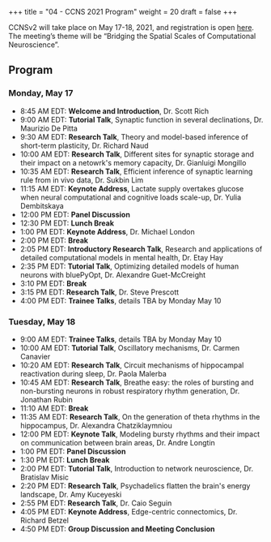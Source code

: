+++
title = "04 - CCNS 2021 Program"
weight = 20
draft = false
+++

CCNSv2 will take place on May 17-18, 2021, and registration is open [here](https://www.crowdcast.io/e/ccnsv2/register).
The meeting’s theme will be “Bridging the Spatial Scales of Computational Neuroscience”.

## Program
### Monday, May 17
* 8:45 AM EDT: **Welcome and Introduction**, Dr. Scott Rich
* 9:00 AM EDT: **Tutorial Talk**, Synaptic function in several declinations, Dr. Maurizio De Pitta
* 9:30 AM EDT: **Research Talk**, Theory and model-based inference of short-term plasticity, Dr. Richard Naud
* 10:00 AM EDT: **Research Talk**, Different sites for synaptic storage and their impact on a netowrk's memory capacity, Dr. Gianluigi Mongillo
* 10:35 AM EDT: **Research Talk**, Efficient inference of synaptic learning rule from in vivo data, Dr. Sukbin Lim
* 11:15 AM EDT: **Keynote Address**, Lactate supply overtakes glucose when neural computational and cognitive loads scale-up, Dr. Yulia Dembitskaya
* 12:00 PM EDT: **Panel Discussion**
* 12:30 PM EDT: **Lunch Break**
* 1:00 PM EDT: **Keynote Address**, Dr. Michael London
* 2:00 PM EDT: **Break**
* 2:05 PM EDT: **Introductory Research Talk**, Research and applications of detailed computational models in mental health, Dr. Etay Hay
* 2:35 PM EDT: **Tutorial Talk**, Optimizing detailed models of human neurons with bluePyOpt, Dr. Alexandre Guet-McCreight
* 3:10 PM EDT: **Break**
* 3:15 PM EDT: **Research Talk**, Dr. Steve Prescott
* 4:00 PM EDT: **Trainee Talks**, details TBA by Monday May 10

### Tuesday, May 18
* 9:00 AM EDT: **Trainee Talks**, details TBA by Monday May 10
* 10:00 AM EDT: **Tutorial Talk**, Oscillatory mechanisms, Dr. Carmen Canavier
* 10:20 AM EDT: **Research Talk**, Circuit mechanisms of hippocampal reactivation during sleep, Dr. Paola Malerba
* 10:45 AM EDT: **Research Talk**, Breathe easy: the roles of bursting and non-bursting neurons in robust respiratory rhythm generation, Dr. Jonathan Rubin
* 11:10 AM EDT: **Break**
* 11:35 AM EDT: **Research Talk**, On the generation of theta rhythms in the hippocampus, Dr. Alexandra Chatziklaymniou
* 12:00 PM EDT: **Keynote Talk**, Modeling bursty rhythms and their impact on communication between brain areas, Dr. Andre Longtin
* 1:00 PM EDT: **Panel Discussion**
* 1:30 PM EDT: **Lunch Break**
* 2:00 PM EDT: **Tutorial Talk**, Introduction to network neuroscience, Dr. Bratislav Misic
* 2:20 PM EDT: **Research Talk**, Psychadelics flatten the brain's energy landscape, Dr. Amy Kuceyeski
* 2:55 PM EDT: **Research Talk**, Dr. Caio Seguin
* 4:05 PM EDT: **Keynote Address**, Edge-centric connectomics, Dr. Richard Betzel
* 4:50 PM EDT: **Group Discussion and Meeting Conclusion**


